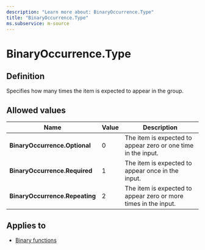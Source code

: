 ```yaml
---
description: "Learn more about: BinaryOccurrence.Type"
title: "BinaryOccurrence.Type"
ms.subservice: m-source
---
```

# BinaryOccurrence.Type

## Definition

Specifies how many times the item is expected to appear in the group.

## Allowed values

|Name|Value|Description|
|------------|--|-------------|
|**BinaryOccurrence.Optional**|0|The item is expected to appear zero or one time in the input.|
|**BinaryOccurrence.Required**|1|The item is expected to appear once in the input.|
|**BinaryOccurrence.Repeating**|2|The item is expected to appear zero or more times in the input.|

## Applies to

* [Binary functions](binary-functions.md)
